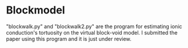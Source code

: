 # Blockmodel
"blockwalk.py" and "blockwalk2.py" are the program for estimating ionic conduction's tortuosity on the virtual block-void model.
I submitted the paper using this program and it is just under review. 
